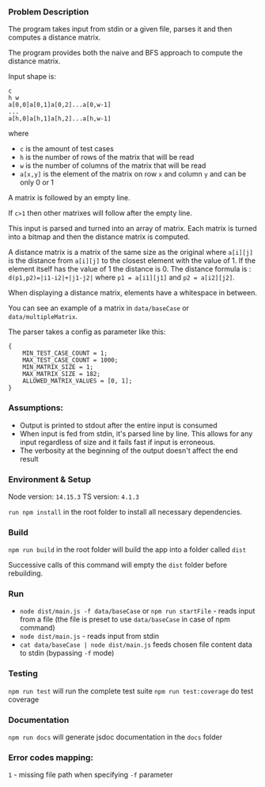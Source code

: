 ### Problem Description

The program takes input from stdin or a given file, parses it and then computes a distance matrix.

The program provides both the naive and BFS approach to compute the distance matrix.

Input shape is:

```
c
h w
a[0,0]a[0,1]a[0,2]...a[0,w-1]
...
a[h,0]a[h,1]a[h,2]...a[h,w-1]

```

where

-   `c` is the amount of test cases
-   `h` is the number of rows of the matrix that will be read
-   `w` is the number of columns of the matrix that will be read
-   `a[x,y]` is the element of the matrix on row `x` and column `y` and can be only 0 or 1

A matrix is followed by an empty line.

If `c>1` then other matrixes will follow after the empty line.

This input is parsed and turned into an array of matrix. Each matrix is turned into a bitmap and then the distance matrix is computed.

A distance matrix is a matrix of the same size as the original where `a[i][j]` is the distance from `a[i][j]` to the closest element with the value of 1. If the element itself has the value of 1 the distance is 0. The distance formula is : `d(p1,p2)=|i1-i2|+|j1-j2|` where `p1 = a[i1][j1]` and `p2 = a[i2][j2]`.

When displaying a distance matrix, elements have a whitespace in between.

You can see an example of a matrix in `data/baseCase` or `data/multipleMatrix`.

The parser takes a config as parameter like this:

```
{
    MIN_TEST_CASE_COUNT = 1;
    MAX_TEST_CASE_COUNT = 1000;
    MIN_MATRIX_SIZE = 1;
    MAX_MATRIX_SIZE = 182;
    ALLOWED_MATRIX_VALUES = [0, 1];
}
```

### Assumptions:

-   Output is printed to stdout after the entire input is consumed
-   When input is fed from stdin, it's parsed line by line. This allows for any input regardless of size and it fails fast if input is erroneous.
-   The verbosity at the beginning of the output doesn't affect the end result

### Environment & Setup

Node version: `14.15.3`
TS version: `4.1.3`

`run npm install` in the root folder to install all necessary dependencies.

### Build

`npm run build` in the root folder will build the app into a folder called `dist`

Successive calls of this command will empty the `dist` folder before rebuilding.

### Run

-   `node dist/main.js -f data/baseCase` or `npm run startFile` - reads input from a file (the file is preset to use `data/baseCase` in case of npm command)
-   `node dist/main.js` - reads input from stdin
-   `cat data/baseCase | node dist/main.js` feeds chosen file content data to stdin (bypassing `-f` mode)

### Testing

`npm run test` will run the complete test suite
`npm run test:coverage` do test coverage

### Documentation

`npm run docs` will generate jsdoc documentation in the `docs` folder

### Error codes mapping:

`1` - missing file path when specifying `-f` parameter
